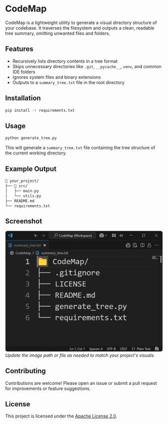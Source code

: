 # CodeMap

CodeMap is a lightweight utility to generate a visual directory structure of your codebase. It traverses the filesystem and outputs a clean, readable tree summary, omitting unwanted files and folders.

## Features

* Recursively lists directory contents in a tree format
* Skips unnecessary directories like `.git`, `__pycache__`, `venv`, and common IDE folders
* Ignores system files and binary extensions
* Outputs to a `summary_tree.txt` file in the root directory

## Installation

```bash
pip install -r requirements.txt
```

## Usage

```bash
python generate_tree.py
```

This will generate a `summary_tree.txt` file containing the tree structure of the current working directory.

## Example Output

```
📁 your_project/
├── 📁 src/
│   ├── main.py
│   └── utils.py
├── README.md
└── requirements.txt
```

## Screenshot

![Project Screenshot](im/screenshot.png)
*Update the image path or file as needed to match your project's visuals.*

## Contributing

Contributions are welcome! Please open an issue or submit a pull request for improvements or feature suggestions.

## License

This project is licensed under the [Apache License 2.0](./LICENSE).
